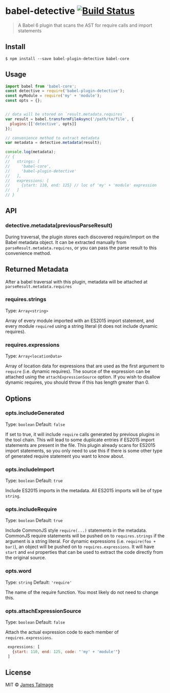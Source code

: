# babel-detective [![Build Status](https://travis-ci.org/jamestalmage/babel-plugin-detective.svg?branch=master)](https://travis-ci.org/jamestalmage/babel-plugin-detective)

> A Babel 6 plugin that scans the AST for require calls and import statements


## Install

```
$ npm install --save babel-plugin-detective babel-core
```

## Usage

```js
import babel from 'babel-core';
const detective = require('babel-plugin-detective');
const myModule = require('my' + 'module');
const opts = {};


// data will be stored on `result.metadata.requires`
var result = babel.transformFileAsync('/path/to/file', {
  plugins:[['detective', opts]]
});

// convenience method to extract metadata
var metadata = detective.metadata(result);

console.log(metadata);
// {
//   strings: [
//     'babel-core', 
//     'babel-plugin-detective'
//   ],
//   expressions: [
//     {start: 110, end: 125} // loc of 'my' + 'module' expression
//   ]
// }
```


## API

### detective.metadata(previousParseResult)

During traversal, the plugin stores each discovered require/import on the Babel metadata object.
It can be extracted manually from `parseResult.metadata.requires`, or you can pass the parse result
to this convenience method.

## Returned Metadata

After a babel traversal with this plugin, metadata will be attached at `parseResult.metadata.requires`

### requires.strings

Type: `Array<string>`

Array of every module imported with an ES2015 import statement, and every module `required` using a string literal
 (it does not include dynamic requires).  

### requires.expressions

Type: `Array<locationData>`

Array of location data for expressions that are used as the first argument to `require` (i.e. dynamic requires).
 The source of the expression can be attached using the `attachExpressionSource` option.
 If you wish to disallow dynamic requires, you should throw if this has length greater than 0.

## Options


### opts.includeGenerated

Type: `boolean`
Default: `false`

If set to true, it will include `require` calls generated by previous plugins in the 
 tool chain. This will lead to some duplicate entries if ES2015 import statements are
 present in the file. This plugin already scans for ES2015 import statements, so you
 only need to use this if there is some other type of generated require statement you
 want to know about.
 
### opts.includeImport
 
 Type: `boolean`
 Default: `true`
 
 Include ES2015 imports in the metadata. All ES2015 imports will be of type `string`.

### opts.includeRequire

 Type: `boolean`
 Default: `true`
 
 Include CommonJS style `require(...)` statements in the metadata. CommonJS require
  statements will be pushed on to `requires.strings` if the argument is a string literal.
  For dynamic expressions (i.e. `require(foo + bar)`), an object will be pushed on to `requires.expressions`.
  It will have `start` and `end` properties that can be used to extract the code directly from the original source.

### opts.word

Type: `string`
Default: `'require'`

The name of the require function. You most likely do not need to change this.

### opts.attachExpressionSource

Type: `boolean`
Default: `false`

Attach the actual expression code to each member of `requires.expressions`.

```js
 expressions: [
   {start: 110, end: 125, code: "'my' + 'module'"}
 ]
```

## License

MIT © [James Talmage](http://github.com/jamestalmage)
